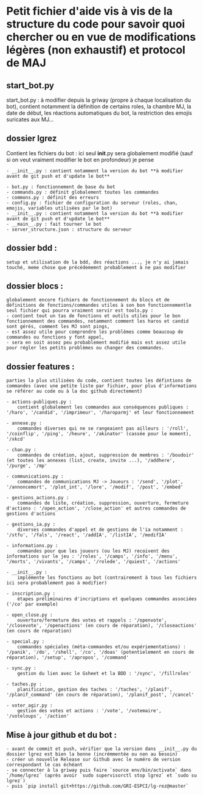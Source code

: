 # Petit fichier d'aide vis à vis de la structure du code pour savoir quoi chercher ou en vue de modifications légères (non exhaustif) et protocol de MAJ

## start_bot.py

start_bot.py : à modifier depuis la griway (propre à chaque localisation du bot), contient notamment la définition de certains roles, la chambre MJ, la date de début, les réactions automatiques du bot, la restriction des emojis suricates aux MJ...

## dossier lgrez
Contient les fichiers du bot : 
ici seul __init__.py sera globalement modifié (sauf si on veut vraiment modifier le bot en profondeur) je pense
	
	- __init__.py : contient notamment la version du bot **à modifier avant de git push et d'update le bot**
			
	- bot.py : fonctionnement de base du bot
	- commands.py : définit globalement toutes les commandes
	- commons.py : définit des erreurs
	- config.py : fichier de configuration du serveur (roles, chan, emojis, variables utilisées par le bot)
	- __init__.py : contient notamment la version du bot **à modifier avant de git push et d'update le bot**
	- __main__.py : fait tourner le bot
	- server_structure.json : structure du serveur
	
## dossier bdd :
	setup et utilisation de la bdd, des réactions ..., je n'y ai jamais touché, meme chose que précédememnt probablement à ne pas modifier
			
## dossier blocs : 
	globalement encore fichiers de fonctionnement du blocs et de définitions de fonctions/commandes utiles à son bon fonctionnementle seul fichier qui pourra vraiment servir est tools.py : 
	- contient tout un tas de fonctions et outils utiles pour le bon fonctionnement des commandes, notamment comment les haros et candid sont gérés, comment les MJ sont pings, 
	- est assez utile pour comprendre les problèmes comme beaucoup de commandes ou fonctions y font appel,
	- sera en soit assez peu probablement modifié mais est assez utile pour régler les petits problèmes ou changer des commandes.
				
## dossier features : 
	parties la plus utilisées du code, contient toutes les défintions de commandes (avec une petite liste par fichier, pour plus d'informations se référer au code ou à la doc github directement)
			
	- actions-publiques.py : 
		contient globalement les commandes aux conséquences publiques : '/haro', '/candid', '/imprimeur', '/haroparmj' et leur fonctionnement
		
	- annexe.py : 
		commandes diverses qui ne se rangeaient pas ailleurs : '/roll', '/coinflip', '/ping', '/heure', '/akinator' (cassée pour le moment), '/xkcd'
		
	- chan.py : 
		commandes de création, ajout, suppression de membres : '/boudoir' (et toutes les annexes (list, create, invite ...), '/addhere', '/purge', '/mp' 
			
	- communications.py : 
		commandes de communications MJ -> Joueurs : '/send', '/plot', '/annoncemort', '/plot_int', '/lore', '/modif', '/post', '/embed'
			
	- gestions_actions.py : 
		commandes de liste, création, suppression, ouverture, fermeture d'actions : '/open_action', '/close_action' et autres commandes de gestions d'actions
			
	- gestions_ia.py : 
		diverses commandes d'appel et de gestions de l'ia notamment : '/stfu', '/fals', '/react', '/addIA', '/listIA', '/modifIA' 
			
	- informations.py : 
		commandes pour que les joueurs (ou les MJ) recoivent des informations sur le jeu : '/roles', '/camps', '/info', '/menu', '/morts', '/vivants', '/camps', '/rolede', '/quiest', '/actions'
			
	- __init__.py : 
		implémente les fonctions au bot (contrairement à tous les fichiers ici sera probablement pas à modifier)
			
	- inscription.py : 
		étapes préliminaires d'incriptions et quelques commandes associées ('/co' par exemple)
		
	- open_close.py : 
		ouverture/fermeture des votes et rappels : '/openvote', '/closevote', '/openactions' (en cours de réparation), '/closeactions' (en cours de réparation)
			
	- special.py : 
		commandes spéciales (méta-commandes et/ou expériementations) : '/panik', '/do', '/shell', '/co', '/doas' (potentielement en cours de réparation), '/setup', '/apropos', '/command' 
			
	- sync.py :
		gestion du lien avec le Gsheet et la BDD : '/sync', '/fillroles'
			 
	- taches.py : 
		planification, gestion des taches : '/taches', '/planif', '/planif_command' (en cours de réparation), '/planif_post', '/cancel'
			
	- voter_agir.py : 
		gestion des votes et actions : '/vote', '/votemaire', '/voteloups', '/action' 
		
		
## Mise à jour github et du bot : 
	- avant de commit et push, vérifier que la version dans __init__.py du dossier lgrez est bien la bonne (incrémmentée ou non au besoin)
	- créer un nouvelle Release sur Github avec le numéro de version correspondant le cas échéant
	- se connecter à la griway puis faire `source env/bin/activate` dans `/home/lgrez` (après avoir `sudo supervisorctl stop lgrez` et `sudo su lgrez`)
	- puis `pip install git+https://github.com/GRI-ESPCI/lg-rez@master`
